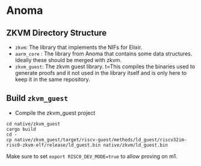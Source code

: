 # Anoma


## ZKVM Directory Structure

 - `zkvm`: The library that implements the NIFs for Elixir.
 - `aarm_core` : The library from Anoma that contains some data structures. Ideally these should be merged with zkvm.
 - `zkvm_guest`: The zkvm guest library. t=This compiles the binaries used to generate proofs and it not used in the library itself and is only here to keep it in the same repository.


## Build `zkvm_guest`

 - Compile the zkvm_guest project

```shell
cd native/zkvm_guest
cargo build
cd -
cp native/zkvm_guest/target/riscv-guest/methods/ld_guest/riscv32im-risc0-zkvm-elf/release/ld_guest.bin native/zkvm/ld_guest.bin
```


Make sure to set `export RISC0_DEV_MODE=true` to allow proving on m1.